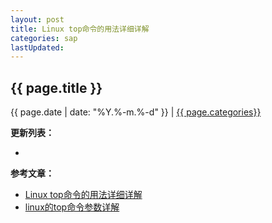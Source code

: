 ```yaml
---
layout: post
title: Linux top命令的用法详细详解
categories: sap
lastUpdated:
---
```


## {{ page.title }}

{{ page.date | date: "%Y.%-m.%-d" }} | <a href="/archive#{{ page.categories }}">{{ page.categories}}</a>

  



**更新列表：**

*



**参考文章：**

* [Linux top命令的用法详细详解][1]
* [linux的top命令参数详解][2]

[1]: http://www.jb51.net/article/40807.htm
[2]: http://www.cnblogs.com/ggjucheng/archive/2012/01/08/2316399.html
